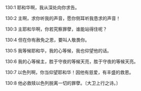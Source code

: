 <a id="1"></a>130:1  耶和华啊，我从深处向你求告。  

<a id="2"></a>130:2  主啊，求你听我的声音，愿你侧耳听我恳求的声音！  

<a id="3"></a>130:3  主耶和华啊，你若究察罪孽，谁能站得住呢？  

<a id="4"></a>130:4  但在你有赦免之恩，要叫人敬畏你。  

<a id="5"></a>130:5  我等候耶和华，我的心等候，我也仰望他的话。  

<a id="6"></a>130:6  我的心等候主，胜于守夜的等候天亮，胜于守夜的等候天亮。  

<a id="7"></a>130:7  以色列啊，你当仰望耶和华！因他有慈爱，有丰盛的救恩。  

<a id="8"></a>130:8  他必救赎以色列脱离一切的罪孽。〔大卫上行之诗。〕  
